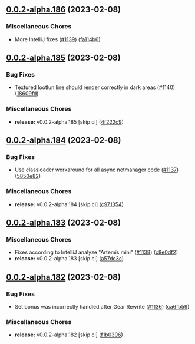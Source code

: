 ## [0.0.2-alpha.186](https://github.com/Wynntils/Artemis/compare/v0.0.2-alpha.185...v0.0.2-alpha.186) (2023-02-08)


### Miscellaneous Chores

* More IntelliJ fixes ([#1139](https://github.com/Wynntils/Artemis/issues/1139)) ([fa114b6](https://github.com/Wynntils/Artemis/commit/fa114b6b23878e731f1e065031247b51bd4c200e))

## [0.0.2-alpha.185](https://github.com/Wynntils/Artemis/compare/v0.0.2-alpha.184...v0.0.2-alpha.185) (2023-02-08)


### Bug Fixes

* Textured lootlun line should render correctly in dark areas ([#1140](https://github.com/Wynntils/Artemis/issues/1140)) ([18609fd](https://github.com/Wynntils/Artemis/commit/18609fd4c98c63bf95bce5a933c83c9f5d2f59a5))


### Miscellaneous Chores

* **release:** v0.0.2-alpha.185 [skip ci] ([4f222c9](https://github.com/Wynntils/Artemis/commit/4f222c988fe7974d465e3c6cf8ac09942cc569d1))

## [0.0.2-alpha.184](https://github.com/Wynntils/Artemis/compare/v0.0.2-alpha.183...v0.0.2-alpha.184) (2023-02-08)


### Bug Fixes

* Use classloader workaround for all async netmanager code ([#1137](https://github.com/Wynntils/Artemis/issues/1137)) ([5850e82](https://github.com/Wynntils/Artemis/commit/5850e828a3f3a13677db6a0ab545df8880ff03b4))


### Miscellaneous Chores

* **release:** v0.0.2-alpha.184 [skip ci] ([c971354](https://github.com/Wynntils/Artemis/commit/c971354c08ad7b757d84090e68ebacbc07065fb5))

## [0.0.2-alpha.183](https://github.com/Wynntils/Artemis/compare/v0.0.2-alpha.182...v0.0.2-alpha.183) (2023-02-08)


### Miscellaneous Chores

* Fixes according to IntelliJ analyze "Artemis mini" ([#1138](https://github.com/Wynntils/Artemis/issues/1138)) ([c8e0df2](https://github.com/Wynntils/Artemis/commit/c8e0df242ef975ab7053186ea21d14d3487b4281))
* **release:** v0.0.2-alpha.183 [skip ci] ([a57dc3c](https://github.com/Wynntils/Artemis/commit/a57dc3c80839130f6b10b38156ba3fe39b78dfa1))

## [0.0.2-alpha.182](https://github.com/Wynntils/Artemis/compare/v0.0.2-alpha.181...v0.0.2-alpha.182) (2023-02-08)


### Bug Fixes

* Set bonus was incorrectly handled after Gear Rewrite ([#1136](https://github.com/Wynntils/Artemis/issues/1136)) ([ca6fb59](https://github.com/Wynntils/Artemis/commit/ca6fb59039a81e0c5480dbca1fc575f2a9950519))


### Miscellaneous Chores

* **release:** v0.0.2-alpha.182 [skip ci] ([f1b0306](https://github.com/Wynntils/Artemis/commit/f1b03066a97ebec9b4ffe816f19624d7bdcbcfe1))

